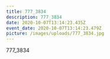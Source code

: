 ```yaml
---
title: 777_3834
description: 777_3834
date: 2020-10-07T13:14:23.435Z
event_date: 2020-10-07T13:14:23.479Z
picture: /images/uploads/777_3834.jpg
---
```

777_3834